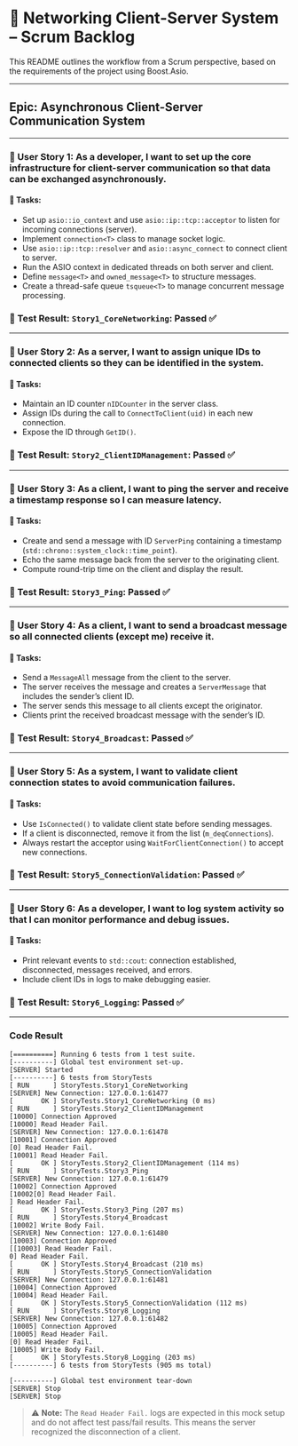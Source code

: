 # 🧩 Networking Client-Server System – Scrum Backlog

This README outlines the workflow from a Scrum perspective, based on the requirements of the project using Boost.Asio.

---

## Epic: Asynchronous Client-Server Communication System

---

### 📘 User Story 1: As a developer, I want to set up the core infrastructure for client-server communication so that data can be exchanged asynchronously.

#### 🔧 Tasks:
- Set up `asio::io_context` and use `asio::ip::tcp::acceptor` to listen for incoming connections (server).
- Implement `connection<T>` class to manage socket logic.
- Use `asio::ip::tcp::resolver` and `asio::async_connect` to connect client to server.
- Run the ASIO context in dedicated threads on both server and client.
- Define `message<T>` and `owned_message<T>` to structure messages.
- Create a thread-safe queue `tsqueue<T>` to manage concurrent message processing.

### 🧪 Test Result: `Story1_CoreNetworking`: Passed ✅

---

### 📘 User Story 2: As a server, I want to assign unique IDs to connected clients so they can be identified in the system.

#### 🔧 Tasks:
- Maintain an ID counter `nIDCounter` in the server class.
- Assign IDs during the call to `ConnectToClient(uid)` in each new connection.
- Expose the ID through `GetID()`.
### 🧪 Test Result: `Story2_ClientIDManagement`: Passed ✅
---

### 📘 User Story 3: As a client, I want to ping the server and receive a timestamp response so I can measure latency.

#### 🔧 Tasks:
- Create and send a message with ID `ServerPing` containing a timestamp (`std::chrono::system_clock::time_point`).
- Echo the same message back from the server to the originating client.
- Compute round-trip time on the client and display the result.
### 🧪 Test Result: `Story3_Ping`: Passed ✅
---

### 📘 User Story 4: As a client, I want to send a broadcast message so all connected clients (except me) receive it.

#### 🔧 Tasks:
- Send a `MessageAll` message from the client to the server.
- The server receives the message and creates a `ServerMessage` that includes the sender’s client ID.
- The server sends this message to all clients except the originator.
- Clients print the received broadcast message with the sender’s ID.
### 🧪 Test Result: `Story4_Broadcast`: Passed ✅
---

### 📘 User Story 5: As a system, I want to validate client connection states to avoid communication failures.

#### 🔧 Tasks:
- Use `IsConnected()` to validate client state before sending messages.
- If a client is disconnected, remove it from the list (`m_deqConnections`).
- Always restart the acceptor using `WaitForClientConnection()` to accept new connections.
### 🧪 Test Result: `Story5_ConnectionValidation`: Passed ✅
---


### 📘 User Story 6: As a developer, I want to log system activity so that I can monitor performance and debug issues.

#### 🔧 Tasks:
- Print relevant events to `std::cout`: connection established, disconnected, messages received, and errors.
- Include client IDs in logs to make debugging easier.
### 🧪 Test Result: `Story6_Logging`: Passed ✅
---
### Code Result
```
[==========] Running 6 tests from 1 test suite.
[----------] Global test environment set-up.
[SERVER] Started
[----------] 6 tests from StoryTests
[ RUN      ] StoryTests.Story1_CoreNetworking
[SERVER] New Connection: 127.0.0.1:61477
[       OK ] StoryTests.Story1_CoreNetworking (0 ms)
[ RUN      ] StoryTests.Story2_ClientIDManagement
[10000] Connection Approved
[10000] Read Header Fail.
[SERVER] New Connection: 127.0.0.1:61478
[10001] Connection Approved
[0] Read Header Fail.
[10001] Read Header Fail.
[       OK ] StoryTests.Story2_ClientIDManagement (114 ms)
[ RUN      ] StoryTests.Story3_Ping
[SERVER] New Connection: 127.0.0.1:61479
[10002] Connection Approved
[10002[0] Read Header Fail.
] Read Header Fail.
[       OK ] StoryTests.Story3_Ping (207 ms)
[ RUN      ] StoryTests.Story4_Broadcast
[10002] Write Body Fail.
[SERVER] New Connection: 127.0.0.1:61480
[10003] Connection Approved
[[10003] Read Header Fail.
0] Read Header Fail.
[       OK ] StoryTests.Story4_Broadcast (210 ms)
[ RUN      ] StoryTests.Story5_ConnectionValidation
[SERVER] New Connection: 127.0.0.1:61481
[10004] Connection Approved
[10004] Read Header Fail.
[       OK ] StoryTests.Story5_ConnectionValidation (112 ms)
[ RUN      ] StoryTests.Story8_Logging
[SERVER] New Connection: 127.0.0.1:61482
[10005] Connection Approved
[10005] Read Header Fail.
[0] Read Header Fail.
[10005] Write Body Fail.
[       OK ] StoryTests.Story8_Logging (203 ms)
[----------] 6 tests from StoryTests (905 ms total)

[----------] Global test environment tear-down
[SERVER] Stop
[SERVER] Stop
```
> ⚠️ **Note:** The `Read Header Fail.` logs are expected in this mock setup and do not affect test pass/fail results. This means the server recognized the disconnection of a client.


